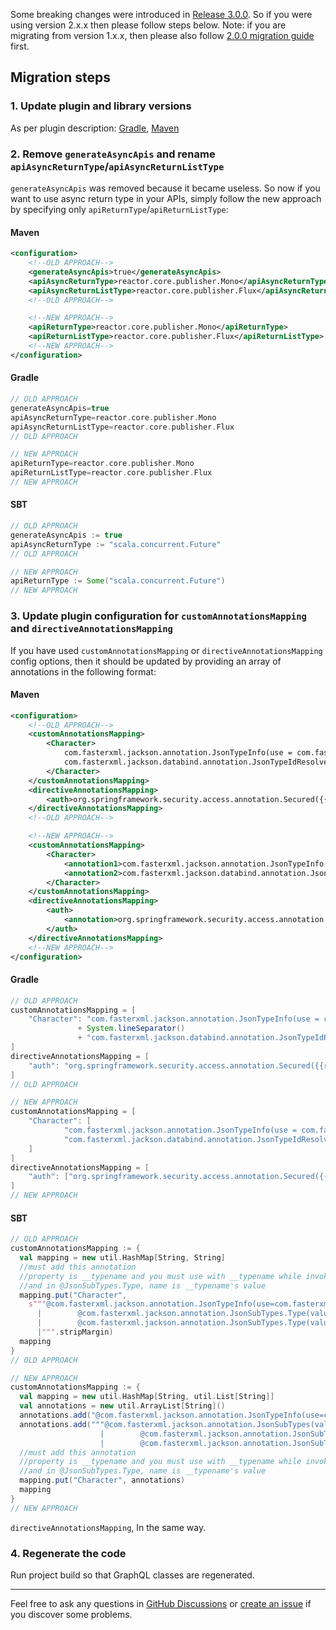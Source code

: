 Some breaking changes were introduced in [Release 3.0.0](https://github.com/kobylynskyi/graphql-java-codegen/releases/tag/v3.0.0).
So if you were using version 2.x.x then please follow steps below.
Note: if you are migrating from version 1.x.x, then please also follow [2.0.0 migration guide](migration-to-2.0.0.md) first.

## Migration steps

### 1. Update plugin and library versions
As per plugin description: [Gradle](https://github.com/kobylynskyi/graphql-java-codegen/tree/master/plugins/gradle), [Maven](https://github.com/kobylynskyi/graphql-java-codegen/tree/master/plugins/maven)


### 2. Remove `generateAsyncApis` and rename `apiAsyncReturnType`/`apiAsyncReturnListType`
`generateAsyncApis` was removed because it became useless. 
So now if you want to use async return type in your APIs, simply follow the new approach by specifying only `apiReturnType`/`apiReturnListType`:

#### Maven
```xml
<configuration>
    <!--OLD APPROACH-->
    <generateAsyncApis>true</generateAsyncApis>
    <apiAsyncReturnType>reactor.core.publisher.Mono</apiAsyncReturnType>
    <apiAsyncReturnListType>reactor.core.publisher.Flux</apiAsyncReturnListType>
    <!--OLD APPROACH-->

    <!--NEW APPROACH-->
    <apiReturnType>reactor.core.publisher.Mono</apiReturnType>
    <apiReturnListType>reactor.core.publisher.Flux</apiReturnListType>
    <!--NEW APPROACH-->
</configuration>
```

#### Gradle
```groovy
// OLD APPROACH
generateAsyncApis=true
apiAsyncReturnType=reactor.core.publisher.Mono
apiAsyncReturnListType=reactor.core.publisher.Flux
// OLD APPROACH

// NEW APPROACH
apiReturnType=reactor.core.publisher.Mono
apiReturnListType=reactor.core.publisher.Flux
// NEW APPROACH
```

#### SBT
```sbt
// OLD APPROACH
generateAsyncApis := true
apiAsyncReturnType := "scala.concurrent.Future"
// OLD APPROACH

// NEW APPROACH
apiReturnType := Some("scala.concurrent.Future")
// NEW APPROACH
```

### 3. Update plugin configuration for `customAnnotationsMapping` and `directiveAnnotationsMapping`
If you have used `customAnnotationsMapping` or `directiveAnnotationsMapping` config options, then it should be updated by providing an array of annotations in the following format:

#### Maven
```xml
<configuration>
    <!--OLD APPROACH-->
    <customAnnotationsMapping>
        <Character>
            com.fasterxml.jackson.annotation.JsonTypeInfo(use = com.fasterxml.jackson.annotation.JsonTypeInfo.Id.NAME, property = "__typename")
            com.fasterxml.jackson.databind.annotation.JsonTypeIdResolver(io.github.kobylynskyi.order.external.starwars.CharacterTypeResolver.class)
        </Character>
    </customAnnotationsMapping>
    <directiveAnnotationsMapping>
        <auth>org.springframework.security.access.annotation.Secured({{roles}})</auth>
    </directiveAnnotationsMapping>
    <!--OLD APPROACH-->

    <!--NEW APPROACH-->
    <customAnnotationsMapping>
        <Character>
            <annotation1>com.fasterxml.jackson.annotation.JsonTypeInfo(use = com.fasterxml.jackson.annotation.JsonTypeInfo.Id.NAME, property = "__typename")</annotation1>
            <annotation2>com.fasterxml.jackson.databind.annotation.JsonTypeIdResolver(io.github.kobylynskyi.order.external.starwars.CharacterTypeResolver.class)</annotation2>
        </Character>
    </customAnnotationsMapping>
    <directiveAnnotationsMapping>
        <auth>
            <annotation>org.springframework.security.access.annotation.Secured({{roles}})</annotation>
        </auth>
    </directiveAnnotationsMapping>
    <!--NEW APPROACH-->
</configuration>
```

#### Gradle
```groovy
// OLD APPROACH
customAnnotationsMapping = [
    "Character": "com.fasterxml.jackson.annotation.JsonTypeInfo(use = com.fasterxml.jackson.annotation.JsonTypeInfo.Id.NAME, property = \"__typename\")"
               + System.lineSeparator()
               + "com.fasterxml.jackson.databind.annotation.JsonTypeIdResolver(io.github.kobylynskyi.order.external.starwars.CharacterTypeResolver.class)"
]
directiveAnnotationsMapping = [
    "auth": "org.springframework.security.access.annotation.Secured({{roles}})"
]
// OLD APPROACH

// NEW APPROACH
customAnnotationsMapping = [
    "Character": [
            "com.fasterxml.jackson.annotation.JsonTypeInfo(use = com.fasterxml.jackson.annotation.JsonTypeInfo.Id.NAME, property = \"__typename\")",
            "com.fasterxml.jackson.databind.annotation.JsonTypeIdResolver(io.github.kobylynskyi.order.external.starwars.CharacterTypeResolver.class)"
    ]
]
directiveAnnotationsMapping = [
    "auth": ["org.springframework.security.access.annotation.Secured({{roles}})"]
]
// NEW APPROACH
```

#### SBT
```sbt
// OLD APPROACH
customAnnotationsMapping := {
  val mapping = new util.HashMap[String, String]
  //must add this annotation
  //property is __typename and you must use with __typename while invoke, like new CharacterResponseProjection().id().name().typename()
  //and in @JsonSubTypes.Type, name is __typename's value
  mapping.put("Character",
    s"""@com.fasterxml.jackson.annotation.JsonTypeInfo(use=com.fasterxml.jackson.annotation.JsonTypeInfo.Id.NAME, include=com.fasterxml.jackson.annotation.JsonTypeInfo.As.PROPERTY,property = "__typename")${System.lineSeparator()}@com.fasterxml.jackson.annotation.JsonSubTypes(value = {
      |        @com.fasterxml.jackson.annotation.JsonSubTypes.Type(value = HumanDO.class, name = "Human"),
      |        @com.fasterxml.jackson.annotation.JsonSubTypes.Type(value = DroidDO.class, name = "Droid")})
      |""".stripMargin)
  mapping
}
// OLD APPROACH

// NEW APPROACH
customAnnotationsMapping := {
  val mapping = new util.HashMap[String, util.List[String]]
  val annotations = new util.ArrayList[String]()
  annotations.add("@com.fasterxml.jackson.annotation.JsonTypeInfo(use=com.fasterxml.jackson.annotation.JsonTypeInfo.Id.NAME, include=com.fasterxml.jackson.annotation.JsonTypeInfo.As.PROPERTY,property = \"__typename\")")
  annotations.add("""@com.fasterxml.jackson.annotation.JsonSubTypes(value = {
                    |        @com.fasterxml.jackson.annotation.JsonSubTypes.Type(value = HumanDO.class, name = "Human"),
                    |        @com.fasterxml.jackson.annotation.JsonSubTypes.Type(value = DroidDO.class, name = "Droid")})""".stripMargin)
  //must add this annotation
  //property is __typename and you must use with __typename while invoke, like new CharacterResponseProjection().id().name().typename()
  //and in @JsonSubTypes.Type, name is __typename's value
  mapping.put("Character", annotations)
  mapping
}
// NEW APPROACH
```
`directiveAnnotationsMapping`, In the same way.


### 4. Regenerate the code
Run project build so that GraphQL classes are regenerated.


---

Feel free to ask any questions in [GitHub Discussions](https://github.com/kobylynskyi/graphql-java-codegen/discussions) or [create an issue](https://github.com/kobylynskyi/graphql-java-codegen/issues) if you discover some problems.
